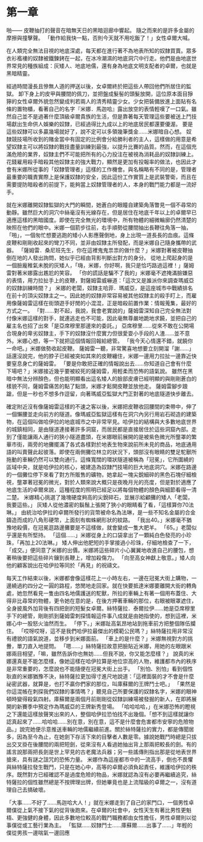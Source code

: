 <!-- TITLE: 深 淵 絕 境 的 困 獸 之 鬥 -->
<!-- SUBTITLE: - - - - - - - - - - - - - - Fight in Despration（寫做↑，讀做↓） -->

# 第一章

啪——
皮鞭抽打的聲音在暗無天日的黑暗迴廊中響起。
隨之而來的是許多金屬的摩擦與撞擊聲。
「動作給我快一點，否則今天就不用吃飯了！」女性卓爾大喊。

在人類完全無法目視的地底深處，每天都在進行著不為地表所知的奴隸買賣。眾多衣衫襤褸的奴隸被鐵鍊銬在一起，在冰冷潮濕的地底洞穴中行走。他們是由地底世界常見的種族組成：灰矮人、地底地儒，還有身為地底文明支配者的卓爾，也就是黑暗精靈。

經過時間漫長且慘無人道的押送以後，女卓爾終於把這些人帶回他們所居住的監獄。
卸下身上的皮甲與腰間的佩刀，並把盤成髮髻的頭髮放開，這位原本面目猙獰的女性卓爾外貌忽然變成判若兩人的清秀精靈少女。少女把裝備放進上面貼有名條的置物櫃，看著自己的名字『米娜．馬迦哈』露出放空的表情輕嘆了一口氣。雖然自己並不是過著什麼頂級卓爾貴族的生活，但是靠著每天管理這些要被送上鬥技場獻出生命供人娛樂的奴隸，已經過得比九成以上的地底居民都還要優渥。
要是這些奴隸可以多贏幾場就好了，說不定可以多領幾筆獎金……米娜暗自心想。
奴隸競技場所收到的賭金當中有固定的比例會分給勝利者的主人，這樣做的用意是希望奴隸主可以將奴隸的戰技盡量訓練到最強，以提升比賽的品質。然而，在這個充滿危險的業界，奴隸主們不可能把所有的心力投注在被視為消耗品的奴隸訓練上。花錢雇用殺手暗殺其他奴隸主的強大戰力，顯然是更加有投報率的做法，也因此才會有米娜所從事的「奴隸管理者」這樣的工作機會。與名稱略有不同的是，管理者最重要的職責實際上是保護奴隸的安全，因此這份工作實質上是武裝警衛，而且在需要提防暗殺者的前提下，能夠當上奴隸管理者的人，本身的戰鬥能力都是一流好手。

就在米娜離開奴隸監獄的大門的瞬間，她蒼白的眼瞳自建築角落瞥見一個不尋常的動靜。雖然巨大的洞穴中絲毫沒有光線存在，但是居住在地底千年以上的卓爾早已適應這樣的黑暗國度。即使在完全無光的環境中，所有物體的細微輪廓仍然清楚的映照在他們的眼中。米娜一個箭步往前，右手順勢從腰間抽出長鞭往角落一抽，「啪」，一個匆忙想要逃跑的矮小人影應聲倒地，身上出現一道長長的血痕。這條皮鞭和剛剛收起來的彎刀不同，並非由奴隸主所發配，而是米娜自己隨身攜帶的武器。
「薩姆雷．桑尼班先生，你在這裡鬼鬼祟祟的做什麼？」米娜對著被皮鞭抽倒在地的人發出詢問，她似乎已經由背影判斷出對方的身分。
從地上爬起身的是一個臉龐稚氣未脫的灰矮人，「嗨，米娜，你好啊，我只是恰巧路過這裡！」薩姆雷對著米娜露出尷尬的笑容。
「你的謊話是騙不了我的」米娜毫不遮掩滿臉嫌惡的表情，用力拉扯手上的皮鞭，對薩姆雷威嚇道：「這次又是誰派你來調查瑪威亞的奴隸訓練時間？」
米娜的老闆，奴隸主哈菲．瑪威亞，是這座城市中戰績排名在前十的頂尖奴隸主之一。因此她的奴隸非常容易被其他奴隸主的殺手盯上，而雇用像薩姆雷這樣在街頭遊手好閒的小混混，正是暗殺前置作業：情報蒐集，最好的方式之一。
「對……對不起，我說，我會老實說的」薩姆雷深知自己完全無法對付像米娜這樣的對手，就連逃走也不可能，因此毫無尊嚴地跪地求饒，並把自己的雇主名也招了出來「是亞席穆里那邊來的委託。」
亞席穆里……從來不敢在公開場合現身的卑劣奴隸主，手下的奴隸沒什麼實力但很愛耍小手段的人渣……並不意外。米娜心想，等一下就把這個情報回報給總管。
「我今天心情還不錯，就饒你一命吧。」米娜做勢收起皮鞭。
薩姆雷一聽，非常驚喜地想要立刻開溜「謝……」話還沒說完，他的脖子已經被突如其來的皮鞭纏住，米娜一邊用力拉扯一邊靠近快要窒息身亡的薩姆雷。
「要是你敢把正確的情報說出去……你知道自己會有什麼下場吧？」米娜接近幾乎要被絞死的薩姆雷，用輕柔而恐怖的語氣說。
雖然在黑暗中無法分辨顏色，但也能明顯看出這名矮人的臉部皮膚已經明顯的與剛剛蒼白的樣貌不同，薩姆雷痛苦的點了點頭，米娜才鬆開皮鞭並放他走。
薩姆雷腳步踉蹌，但是一秒也不想多作逗留，向著瑪威亞監獄大門正對著的地底隧道快步離去。

確定附近沒有像薩姆雷這樣的不速之客以後，米娜把皮鞭收回腰間的束帶中，伸了一個懶腰並走向前方的隧道。像瑪威亞監獄這樣有在洞穴內另行用岩石砌造的建築物，在這個叫做哈伊拉的地底城市之中非常罕見。哈伊拉的結構與大多數地底世界的城鎮相同，是由隧道連接著許多洞窟，而居民都是直接居住於這些洞窟內部。走到了僅能讓兩人通行的狹小隧道盡頭，在米娜眼前展開的是被紫色微光所壟罩的繁華市街，兩旁的地攤擺滿了各式各樣對於地表生物來說前所未見的商品，地底通用語的叫賣聲此起彼落。即使在兩側攤位林立的狀況下，頭部沒有眼睛的雙足駝獸所拖動的車輛仍然可以雙向通行。這條寬闊的環狀隧道被稱為「冠冕」，它所圍繞的區域中央，就是哈伊拉的核心，被建造為奴隸鬥技場的巨大地底洞穴。米娜在路邊的一個攤位停下來看了對方所販售的礦物，她拿起一塊尖銳細碎的黑色石塊仔細檢視，壟罩著冠冕的微光，對於人類來說大概只是夜晚月光的亮度，但是對於適應了地底生活的卓爾來說，這種程度的照明已經足以將每個物體的顏色與細節看得一清二楚。
米娜精心挑選了幾塊硬度夠高的尖銳碎石，並展示給顧攤的矮人「老闆，我要這些。」
灰矮人從他濃密的鬍鬚上張開了狹小的眼睛看了看，「這樣算你70法琳。」
由統治哈伊拉的卓爾所發行的貨幣被命名為法琳，是一些不知名金屬的合金鑄造而成的八角形硬幣，上面刻有蜘蛛網形狀的紋路。
「我出40。」米娜毫不猶豫地殺價，在冠冕逛路邊攤要是不這樣做，就會變成一隻大肥羊。
「65。」老闆似乎還是有所堅持。
「這個……」米娜從身上的口袋拿出了一顆純白色發亮的小珍珠，「再加上20法琳。」
矮人伸出他肥短的手掌接過小珍珠，仔細地檢查了一下，「成交。」便同意了米娜的出價。米娜將這些碎片小心翼翼地收進自己的腰包，想著稍後要把這些碎片鑲到長鞭上，增加殺傷力。
「向至高女神獻上敬意。」矮人向他的顧客說出在哈伊拉等同於「再見」的祝禱文。

每天工作結束以後，米娜都會像這樣花上一小時左右，一邊在冠冕大街上購物，一邊繞過約四分之一圓的路程，悠閒地走回家。就在快要抵達米娜要離開大街的轉角處，她忽然看見一隻由四名地儒護送的駝獸，所拉的車輛上有著一個用布蓋住、大得非比尋常的物體，更令她在意的是，在後方押著車輛的那位，右眼被眼罩遮住，全身披風外加背後有四把劍的短髮女卓爾。絲特薩拉．泰爾拉伊……她是亞席穆里手下的總管，剛剛抓到薩姆雷刺探情報這件事八成就是由她指使的，想到這裡，米娜心中一股怒火油然而生。
「停下。」米娜趾高氣昂地站到拖車前方把整個隊伍攔住。
「哎呀哎呀，這不是我們哈伊拉最傑出的模範公民嗎？」絲特薩拉用非常沒有禮貌的語氣說道，並移步到米娜面前。
「車上的是什麼？」米娜無視對方的挑釁，單刀直入地提問。
「嗯……」絲特薩拉故意把臉貼近米娜，用她的左眼跟米娜兩目相望，「嘛，雖然告訴你也無妨……但我不說，你又能怎麼樣？」
說真的米娜還真是不能怎麼樣，像她這樣在哈伊拉算是地位崇高的人物，維護都市內的秩序是非常重要的，怎麼說也不能隨便在冠冕大街上出手。
「別怕、別怕」看到個性耿直的米娜猶豫不決，絲特薩拉更加得寸進尺地說道：「這裡面裝的才不會是什麼祕密武器，就算是，也打不贏你們家的那位，叫庫蘇爾的王牌鬥士吧。」
「果然是你這混帳在刺探我們奴隸的事情嗎？」聽見自己所要保護的奴隸名字，米娜的眼神頓時變得殺氣四射。庫蘇爾是兩個月前剛剛從奴隸訓練場被發掘的新人，在即將展開的新賽季中預定作為瑪威亞的王牌新秀登場。
「哈哈哈哈，」在米娜恐怖的瞪視之下還能這樣放聲笑出來的人，整個哈伊拉恐怕找不出幾個。「想不到這樣就讓你認真起來了……哈哈哈……別在意，別在意，這不是什麼會危害都市安寧的危險物品。」說完她便示意推送車輛的地儒繼續前進。關於絲特薩拉的實力，都是傳聞居多，因為至今為止，在她劍下存活下來的目擊者人數是零。據說她戰鬥時總是只拔出交叉掛在後腰間的兩把短劍，從來沒有人看過她抽出背上那兩把較長的劍。有的謠言說那兩把長劍是世上罕見的古老魔法兵器；另一些謠傳則指出那是從地表世界搶來，具有謎之詛咒的恐怖力量。
米娜作為這座都市中的一流高手，倒也不畏懼與絲特薩拉發生戰鬥，只是在她心中，高等的卓爾必須負起責任，維護哈伊拉的秩序。既然對方已經確認不是過度危險的物品，米娜就認為沒有必要再繼續追究，絲特薩拉的個性雖然總是不按牌理出牌，但她畢竟也是上流階級的卓爾之一，沒有道理自己去搞破壞。

「大事……不好了……馬迦哈大人！」就在米娜走到了自己的家門口，一個男性卓爾僕從上氣不接下氣的從背後跑來。在卓爾的社會中，女性天生有著比男性更魁梧、更強健的身體，因此多數地位較高的戰鬥職務都由女性擔任，男性卓爾則以從事僕從或工藝行業為主。
「監獄……奴隸鬥士……庫蘇爾……出事了……」年輕的僕從男孩一邊喘氣一邊回應